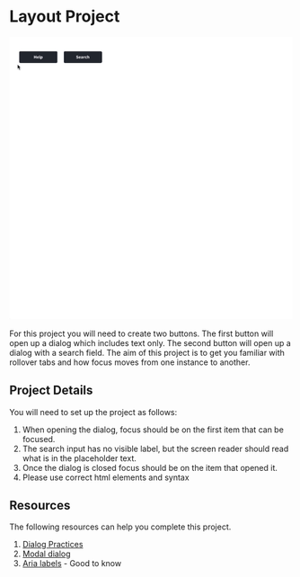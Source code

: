 # Layout Project
![animted](https://github.com/caperaven/training/blob/master/images/accessibility/project7.gif)

For this project you will need to create two buttons. The first button will open up a dialog which includes text only. The second button will open up a dialog with a search field.
The aim of this project is to get you familiar with rollover tabs and how focus moves from one instance to another.
                
## Project Details

You will need to set up the project as follows:
1. When opening the dialog, focus should be on the first item that can be focused.
1. The search input has no visible label, but the screen reader should read what is in the placeholder text.
1. Once the dialog is closed focus should be on the item that opened it.
1. Please use correct html elements and syntax

## Resources
The following resources can help you complete this project.

1. [Dialog Practices](https://www.w3.org/TR/wai-aria-practices-1.1/#dialog_modal)
1. [Modal dialog](https://www.w3.org/TR/wai-aria-practices-1.1/examples/dialog-modal/dialog.html)
1. [Aria labels](https://developer.mozilla.org/en-US/docs/Web/Accessibility/ARIA/Roles/dialog_role) - Good to know